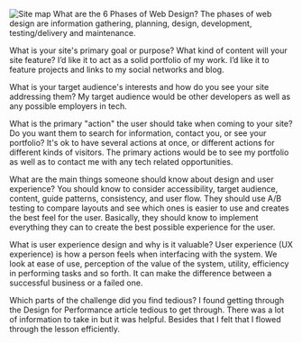 ![Site map](/Users/jasmeetchatrath/Documents/Devbootcamp/phase-0/week-2/imgs/site-map)
What are the 6 Phases of Web Design?
The phases of web design are information gathering, planning, design, development, testing/delivery and maintenance.

What is your site's primary goal or purpose? What kind of content will your site feature?
I’d like it to act as a solid portfolio of my work. I’d like it to feature projects and links to my social networks and blog.

What is your target audience's interests and how do you see your site addressing them?
My target audience would be other developers as well as any possible employers in tech.

What is the primary "action" the user should take when coming to your site? Do you want them to search for information, contact you, or see your portfolio? It's ok to have several actions at once, or different actions for different kinds of visitors.
The primary actions would be to see my portfolio as well as to contact me with any tech related opportunities.

What are the main things someone should know about design and user experience?
You should know to consider accessibility, target audience, content, guide patterns, consistency, and user flow. They should use A/B testing to compare layouts and see which ones is easier to use and creates the best feel for the user.  Basically, they should know to implement everything they can to create the best possible experience for the user.

What is user experience design and why is it valuable?
User experience (UX experience) is how a person feels when interfacing with the system.  We look at ease of use, perception of the value of the system, utility, efficiency in performing tasks and so forth.  It can make the difference between a successful business or a failed one.

Which parts of the challenge did you find tedious?
I found getting through the Design for Performance article tedious to get through.  There was a lot of information to take in but it was helpful.  Besides that I felt that I flowed through the lesson efficiently.
